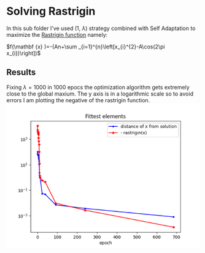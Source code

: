 Solving Rastrigin
=================
In this sub folder I've used (1, $\lambda$) strategy combined with Self Adaptation
to maximize the [Rastrigin function](https://en.wikipedia.org/wiki/Rastrigin_function) namely:

$f(\mathbf {x} )=-(An+\sum _{i=1}^{n}\left[x_{i}^{2}-A\cos(2\pi x_{i})\right])$

Results
-------

Fixing $\lambda = 1000$ in 1000 epocs the optimization algorithm gets extremely close to the global maxium.
The y axis is in a logarithmic scale so to avoid errors I am plotting the negative of the rastrigin function.
![Rastrigin optimization iterations](rastrigin_optimization.png)


